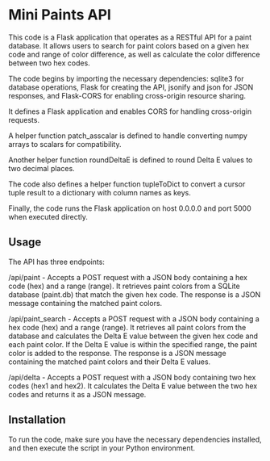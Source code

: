 # Mini Paints API

This code is a Flask application that operates as a RESTful API for a paint database. It allows users to search for paint colors based on a given hex code and range of color difference, as well as calculate the color difference between two hex codes.

The code begins by importing the necessary dependencies: sqlite3 for database operations, Flask for creating the API, jsonify and json for JSON responses, and Flask-CORS for enabling cross-origin resource sharing.

It defines a Flask application and enables CORS for handling cross-origin requests.

A helper function patch_asscalar is defined to handle converting numpy arrays to scalars for compatibility.

Another helper function roundDeltaE is defined to round Delta E values to two decimal places.

The code also defines a helper function tupleToDict to convert a cursor tuple result to a dictionary with column names as keys.

Finally, the code runs the Flask application on host 0.0.0.0 and port 5000 when executed directly.


## Usage
The API has three endpoints:

/api/paint - Accepts a POST request with a JSON body containing a hex code (hex) and a range (range). It retrieves paint colors from a SQLite database (paint.db) that match the given hex code. The response is a JSON message containing the matched paint colors.

/api/paint_search - Accepts a POST request with a JSON body containing a hex code (hex) and a range (range). It retrieves all paint colors from the database and calculates the Delta E value between the given hex code and each paint color. If the Delta E value is within the specified range, the paint color is added to the response. The response is a JSON message containing the matched paint colors and their Delta E values.

/api/delta - Accepts a POST request with a JSON body containing two hex codes (hex1 and hex2). It calculates the Delta E value between the two hex codes and returns it as a JSON message.


## Installation
To run the code, make sure you have the necessary dependencies installed, and then execute the script in your Python environment.
